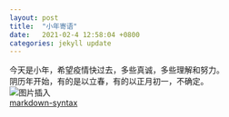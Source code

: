 ```yaml
---
layout: post
title:  "小年寄语"
date:   2021-02-4 12:58:04 +0800
categories: jekyll update
---
```

今天是小年，希望疫情快过去，多些真诚，多些理解和努力。  
阴历年开始，有的是以立春，有的以正月初一，不确定。  
![图片插入](http://img31.mtime.cn/mg/2016/02/05/145836.38850143_210X210X4.jpg)  
[markdown-syntax](http://daringfireball.net/projects/markdown/syntax)
